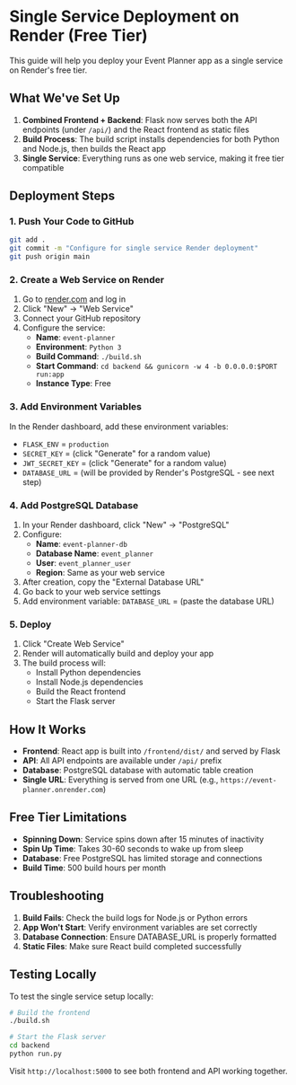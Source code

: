 # Single Service Deployment on Render (Free Tier)

This guide will help you deploy your Event Planner app as a single service on Render's free tier.

## What We've Set Up

1. **Combined Frontend + Backend**: Flask now serves both the API endpoints (under `/api/`) and the React frontend as static files
2. **Build Process**: The build script installs dependencies for both Python and Node.js, then builds the React app
3. **Single Service**: Everything runs as one web service, making it free tier compatible

## Deployment Steps

### 1. Push Your Code to GitHub

```bash
git add .
git commit -m "Configure for single service Render deployment"
git push origin main
```

### 2. Create a Web Service on Render

1. Go to [render.com](https://render.com) and log in
2. Click "New" → "Web Service"
3. Connect your GitHub repository
4. Configure the service:
   - **Name**: `event-planner`
   - **Environment**: `Python 3`
   - **Build Command**: `./build.sh`
   - **Start Command**: `cd backend && gunicorn -w 4 -b 0.0.0.0:$PORT run:app`
   - **Instance Type**: Free

### 3. Add Environment Variables

In the Render dashboard, add these environment variables:

- `FLASK_ENV` = `production`
- `SECRET_KEY` = (click "Generate" for a random value)
- `JWT_SECRET_KEY` = (click "Generate" for a random value)
- `DATABASE_URL` = (will be provided by Render's PostgreSQL - see next step)

### 4. Add PostgreSQL Database

1. In your Render dashboard, click "New" → "PostgreSQL"
2. Configure:
   - **Name**: `event-planner-db`
   - **Database Name**: `event_planner`
   - **User**: `event_planner_user`
   - **Region**: Same as your web service
3. After creation, copy the "External Database URL"
4. Go back to your web service settings
5. Add environment variable: `DATABASE_URL` = (paste the database URL)

### 5. Deploy

1. Click "Create Web Service"
2. Render will automatically build and deploy your app
3. The build process will:
   - Install Python dependencies
   - Install Node.js dependencies
   - Build the React frontend
   - Start the Flask server

## How It Works

- **Frontend**: React app is built into `/frontend/dist/` and served by Flask
- **API**: All API endpoints are available under `/api/` prefix
- **Database**: PostgreSQL database with automatic table creation
- **Single URL**: Everything is served from one URL (e.g., `https://event-planner.onrender.com`)

## Free Tier Limitations

- **Spinning Down**: Service spins down after 15 minutes of inactivity
- **Spin Up Time**: Takes 30-60 seconds to wake up from sleep
- **Database**: Free PostgreSQL has limited storage and connections
- **Build Time**: 500 build hours per month

## Troubleshooting

1. **Build Fails**: Check the build logs for Node.js or Python errors
2. **App Won't Start**: Verify environment variables are set correctly
3. **Database Connection**: Ensure DATABASE_URL is properly formatted
4. **Static Files**: Make sure React build completed successfully

## Testing Locally

To test the single service setup locally:

```bash
# Build the frontend
./build.sh

# Start the Flask server
cd backend
python run.py
```

Visit `http://localhost:5000` to see both frontend and API working together.
